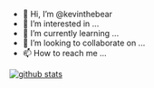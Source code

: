 - 👋 Hi, I’m @kevinthebear
- 👀 I’m interested in ...
- 🌱 I’m currently learning ...
- 💞️ I’m looking to collaborate on ...
- 📫 How to reach me ...

[![github stats](https://github-readme-stats.vercel.app/api?username=kevinthebear&show_icons=true&hide_border=False)](https://github.com/kevinthebear)

<!---
kevinthebear/kevinthebear is a ✨ special ✨ repository because its `README.md` (this file) appears on your GitHub profile.
You can click the Preview link to take a look at your changes.
--->
